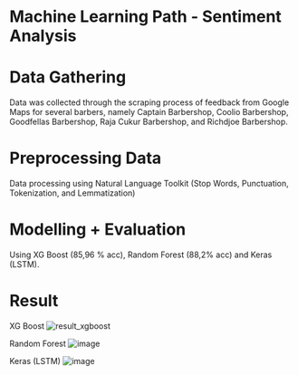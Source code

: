 # Machine Learning Path - Sentiment Analysis
# Data Gathering

Data was collected through the scraping process of feedback from Google Maps for several barbers, namely Captain Barbershop, Coolio Barbershop, Goodfellas Barbershop, Raja Cukur Barbershop, and Richdjoe Barbershop.

# Preprocessing Data

Data processing using Natural Language Toolkit (Stop Words, Punctuation, Tokenization, and Lemmatization)

# Modelling + Evaluation

Using XG Boost (85,96 % acc), Random Forest (88,2% acc) and Keras (LSTM).

# Result

XG Boost
![result_xgboost](https://user-images.githubusercontent.com/60648282/173273641-b7819829-26ef-41f5-8c95-a41ed7ba7304.png)

Random Forest
![image](https://user-images.githubusercontent.com/60648282/173273697-78e6aac5-5d2b-42cd-a4b7-93a73c18b0c0.png)

Keras (LSTM)
![image](https://user-images.githubusercontent.com/60648282/173273735-9c5541b0-6ede-492b-b734-7f5a9005c25b.png)
